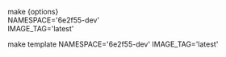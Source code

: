   make {options} \
  NAMESPACE='6e2f55-dev'\
  IMAGE_TAG='latest'



  make template NAMESPACE='6e2f55-dev' IMAGE_TAG='latest'